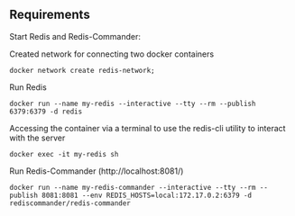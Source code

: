## Requirements

Start Redis and Redis-Commander:

Created network for connecting two docker containers
```shell
docker network create redis-network;
```
Run Redis 
```shell
docker run --name my-redis --interactive --tty --rm --publish 6379:6379 -d redis 
```
Accessing the container via a terminal to use the redis-cli utility to interact with the server
```shell
docker exec -it my-redis sh
```
Run Redis-Commander (http://localhost:8081/)
```shell
docker run --name my-redis-commander --interactive --tty --rm --publish 8081:8081 --env REDIS_HOSTS=local:172.17.0.2:6379 -d rediscommander/redis-commander
```
